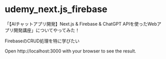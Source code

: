 # udemy_next.js_firebase
 「【AIチャットアプリ開発】Next.js &amp; Firebase &amp; ChatGPT APIを使ったWebアプリ開発講座」についてやってみた！

FirebaseのCRUD処理を特に学びたい

Open http://localhost:3000 with your browser to see the result.